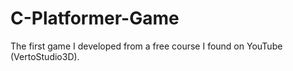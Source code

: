 # C-Platformer-Game
The first game I developed from a free course I found on YouTube (VertoStudio3D).
